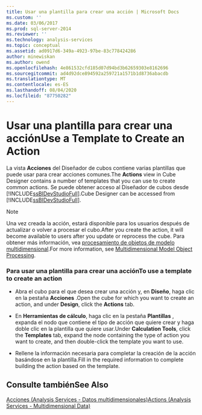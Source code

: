 ```yaml
---
title: Usar una plantilla para crear una acción | Microsoft Docs
ms.custom: ''
ms.date: 03/06/2017
ms.prod: sql-server-2014
ms.reviewer: ''
ms.technology: analysis-services
ms.topic: conceptual
ms.assetid: ad0917d6-349a-4923-97be-83c778424286
author: minewiskan
ms.author: owend
ms.openlocfilehash: 4e861532cfd185d07d94bd3b62659303e8162696
ms.sourcegitcommit: ad4d92dce894592a259721a1571b1d8736abacdb
ms.translationtype: MT
ms.contentlocale: es-ES
ms.lasthandoff: 08/04/2020
ms.locfileid: "87750282"
---
```

# <a name="use-a-template-to-create-an-action"></a><span data-ttu-id="adc9f-102">Usar una plantilla para crear una acción</span><span class="sxs-lookup"><span data-stu-id="adc9f-102">Use a Template to Create an Action</span></span>
  <span data-ttu-id="adc9f-103">La vista **Acciones** del Diseñador de cubos contiene varias plantillas que puede usar para crear acciones comunes.</span><span class="sxs-lookup"><span data-stu-id="adc9f-103">The **Actions** view in Cube Designer contains a number of templates that you can use to create common actions.</span></span> <span data-ttu-id="adc9f-104">Se puede obtener acceso al Diseñador de cubos desde [!INCLUDE[ssBIDevStudioFull](../../includes/ssbidevstudiofull-md.md)].</span><span class="sxs-lookup"><span data-stu-id="adc9f-104">Cube Designer can be accessed from [!INCLUDE[ssBIDevStudioFull](../../includes/ssbidevstudiofull-md.md)].</span></span>  
  
> [!NOTE]  
>  <span data-ttu-id="adc9f-105">Una vez creada la acción, estará disponible para los usuarios después de actualizar o volver a procesar el cubo.</span><span class="sxs-lookup"><span data-stu-id="adc9f-105">After you create the action, it will become available to users after you update or reprocess the cube.</span></span> <span data-ttu-id="adc9f-106">Para obtener más información, vea [procesamiento de objetos de modelo multidimensional](processing-a-multidimensional-model-analysis-services.md).</span><span class="sxs-lookup"><span data-stu-id="adc9f-106">For more information, see [Multidimensional Model Object Processing](processing-a-multidimensional-model-analysis-services.md).</span></span>  
  
### <a name="to-use-a-template-to-create-an-action"></a><span data-ttu-id="adc9f-107">Para usar una plantilla para crear una acción</span><span class="sxs-lookup"><span data-stu-id="adc9f-107">To use a template to create an action</span></span>  
  
-   <span data-ttu-id="adc9f-108">Abra el cubo para el que desea crear una acción y, en **Diseño**, haga clic en la pestaña **Acciones** .</span><span class="sxs-lookup"><span data-stu-id="adc9f-108">Open the cube for which you want to create an action, and under **Design**, click the **Actions** tab.</span></span>  
  
-   <span data-ttu-id="adc9f-109">En **Herramientas de cálculo**, haga clic en la pestaña **Plantillas** , expanda el nodo que contiene el tipo de acción que quiere crear y haga doble clic en la plantilla que quiere usar.</span><span class="sxs-lookup"><span data-stu-id="adc9f-109">Under **Calculation Tools**, click the **Templates** tab, expand the node containing the type of action you want to create, and then double-click the template you want to use.</span></span>  
  
-   <span data-ttu-id="adc9f-110">Rellene la información necesaria para completar la creación de la acción basándose en la plantilla.</span><span class="sxs-lookup"><span data-stu-id="adc9f-110">Fill in the required information to complete building the action based on the template.</span></span>  
  
## <a name="see-also"></a><span data-ttu-id="adc9f-111">Consulte también</span><span class="sxs-lookup"><span data-stu-id="adc9f-111">See Also</span></span>  
 [<span data-ttu-id="adc9f-112">Acciones &#40;Analysis Services - Datos multidimensionales&#41;</span><span class="sxs-lookup"><span data-stu-id="adc9f-112">Actions &#40;Analysis Services - Multidimensional Data&#41;</span></span>](actions-analysis-services-multidimensional-data.md)  
  
  
